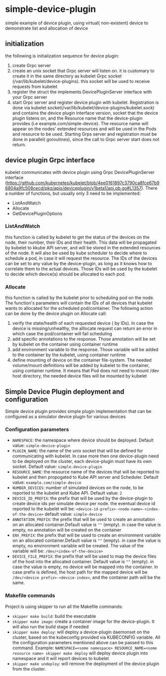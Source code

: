 # simple-device-plugin
simple example of device plugin, using virtual( non-existent) device to demonstrate list and allocation of device

## initialization
the following is initialization sequence for device plugin:
1) create Grpc server
2) create an unix socket that Grpc server will listen on. it is customary
   to create it in the same directory as kubelet Grpc socket (/var/lib/kubelet/device-plugins).
   this socket will be used to receive requests from kubelet
3) register the struct the implements DevicePluginServer interface with your Grpc server
4) start Grpc server and register device plugin with kubelet. Registration is done via kubelet socket(/var/lib/kubelet/device-plugins/kubelet.sock)
   and contains the device plugin interface version, socket that the device plugin listens on, and the Resource name that the device-plugin provides
   (i.e example.com/simple-device). The resource name will appear on the nodes' extended resources and will be used in the Pods and resource to be used.
   Starting Grps server and registration must be done in parallel( goroutines), since the call to Grpc server start does not return.

## device plugin Grpc interface
kubelet communicates with device plugin using Grpc DevicePluginServer interface (https://github.com/kubernetes/kubelet/blob/4ee0161897c3790ca8fce67b96804a9fc508cecd/pkg/apis/deviceplugin/v1beta1/api.pb.go#L1357). There a number of functions, but usually only 3 need to be implemented:
- ListAndWatch
- Allocate
- GetDevicePluginOptions

### ListAndWatch
this function is called by kubelet to get the status of the devices on the node, their number, their IDs and their health. This data will be propagated
by kubelet to kkube API server, and will be stored in the extended resources of the node. It will also be used by kube scheduler to decide where to
schedule a pod, in case it will request the resource.
The IDs of the devices can be set to any value by the device-plugin, as long as it knows how to correlate them to the actual devices. Those IDs will 
be used by the kubelet to decide which device(s) should be allocated to each pod.


### Allocate
this function is called by the kubelet prior to scheduling pod on the node. The function's parameters will contain the IDs of all devices that kubelet
wants to allocated for the scheduled pod/container. The following action can be done by the device plugin on Allocate call:
1) verify the state/health of each requested device ( by IDs). In case the device is missing/unhealthy, the alllocate request can return an error
   in which case the pod/container will fail scheduling
2) add specific annotations to the response. Those annotation will be set by kubelet on the container using container runtime
3) add environment variable to the response. Those variable will be added to the container by the kubelet, using container runtime
4) define mounting of device on the container file-system. The needed volume/mount definitions will be added by kubelet to the container, 
   using container runtime. It means that Pod does not need to mount /dev host directory, the needed device files will be mounted by kubelet


## Simple Device Plugin deployment and configuration
Simple device plugin provides simple plugin implementation that can be configured as a simulator device plugin for various devices

### Configuration parameters
- `NAMESPACE`: the namespace where device should be deployed. Default value: `simple-device-plugin`
- `PLUGIN_NAME`: the name of the unix socket that will be defined for communicating with kubelet. In case more then one device-plugin
                 need to be deployed on the cluster, each device-plugin must have its own socket. Default value: `simple-device-plugin`
- `RESOURCE_NAME`: the resource name of the devices that will be reported to kubelet and then propogated to Kube API server and Scheduler.
                   Default value: `example.com/simple-device`
- `NUMBER_DEVICES`: number of simulated devices on the node, to be reported to the kubelet and Kube API. Default value: `2`
- `DEVICE_ID_PREFIX`: the prefix that will be used by the device-plugin to create device ids per simulate device per node.
                      the eventual device id reported to the kubelet will be: `<device-id-prefix>-<node-name>-<index-of-the-device>`
                      default value: `simple-device`
- `ANNOTATION_PREFIX`: the prefix that will be used to create an annotation on an allocated container.Default value is `""` (empty).
                       in case the value is empty, no annotation will be created on the container
- `ENV_PREFIX`: the prefix that will be used to create an environment variable on an allocated container.Default value is `""` (empty).
                in case the value is empty, no environment variable will be created. The value of the variable will be:
                `/dev/<index-of-the-device>`
- `DEVICE_FILE_PREFIX`: the prefix that will be used to map the device files of the host into the allocated container.
                        Default value is `""` (empty). in case the value is empty, no device will be mapped into the container.
                        In case prefix is defined, the host path for the mapped device will be `/dev/<device prefix>-<device-index>`,
                        and the container path will be the same.

### Makefile commands
Project is using skipper to run all the Makefile commands:
- `skipper make build`: build the executable
- `skipper make image`: create a container image for the device-plugin. It will also run the build stage if needed
- `skipper make deploy`: will deploy a device-plugin daemonset on the cluster, based on the kubeconfig provided via
                         KUBECONFIG variable. All the configuration parameters mentioned above can be passed to this command.
                         Example: `NAMESPACE=<some namespace> RESOURCE_NAME=<some resource name> skipper make deploy` will
                         deploy device plugin into namespace <some namespace> and it will report <some resource name> devices
                         to kubelet
- `skipper make undeploy`: will remove the deployment of the device plugin from the cluster. 
